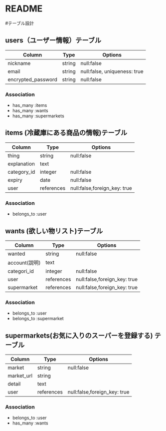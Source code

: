 # README

#テーブル設計

## users（ユーザー情報）テーブル

| Column              | Type    | Options                      |
|---------------------|---------|------------------------------|
| nickname            | string  | null:false                   |
| email               | string  | null:false, uniqueness: true |
| encrypted_password  | string  | null:false                   |


### Association

- has_many :items
- has_many :wants
- has_many :supermarkets



## items (冷蔵庫にある商品の情報)テーブル

| Column                 | Type       | Options                      |
|------------------------|------------|----------------------------- |
| thing                  | string     | null:false                   |
| explanation            | text       |                    |
| category_id            | integer    | null:false                   |
| expiry                 | date       | null:false                   |
| user                   | references | null:false,foreign_key: true |

### Association


- belongs_to :user


## wants (欲しい物リスト)テーブル

| Column                 | Type       | Options                      |
|------------------------|------------|----------------------------- |
| wanted                 | string     | null:false                   |
| account(説明)           | text       |                              |
| categori_id            | integer    | null:false                   |  
| user                   | references | null:false,foreign_key: true |
| supermarket            | references | null:false,foreign_key: true |

### Association

- belongs_to :user
- belongs_to :supermarket




## supermarkets(お気に入りのスーパーを登録する) テーブル

| Column              | Type       | Options                      |
|---------------------|------------|----------------------------- |
| market              | string     | null:false                   |
| market_url          | string     |                              |
| detail              | text       |                              |
| user                | references | null:false,foreign_key: true |


### Association

- belongs_to :user
- has_many   :wants


